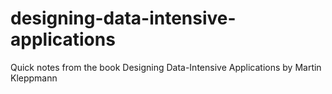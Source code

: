 # designing-data-intensive-applications
Quick notes from the book Designing Data-Intensive Applications by Martin Kleppmann
